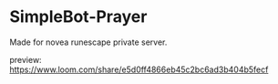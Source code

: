 # SimpleBot-Prayer
Made for novea runescape private server.


preview:
https://www.loom.com/share/e5d0ff4866eb45c2bc6ad3b404b5fecf

